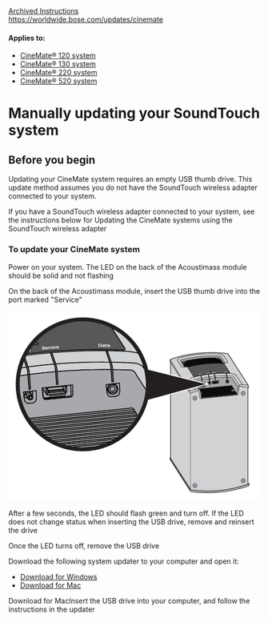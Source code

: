 <main>
<a href="https://web.archive.org/web/20211006003338/https://www.bose.com/en_us/support/article/updating-soundtouch-cm.html">Archived Instructions</a><br>
<a href="https://worldwide.bose.com/updates/cinemate">https://worldwide.bose.com/updates/cinemate</a>
<div class="articleAppliesTo">
<div class="bose-list bose-list--appliesToList">
<h4 class="bose-list__title">Applies to: </h4>
<ul class="bose-list__list">
<li class="bose-list__listitem ">
<a href="https://web.archive.org/web/20180801050744/https://www.bose.com/en_us/support/products/soundtouch_systems_support/cinemate-120-home-theater-system.html">CineMate® 120 system</a>
</li>
<li class="bose-list__listitem ">
<a href="https://web.archive.org/web/20180721021340/https://www.bose.com/en_us/support/products/soundtouch_systems_support/cinemate-130-home-theater-system.html">CineMate® 130 system</a>
</li>
<li class="bose-list__listitem ">
<a href="https://web.archive.org/web/20180801050800/https://www.bose.com/en_us/support/products/soundtouch_systems_support/cinemate_220.html">CineMate® 220 system</a>
</li>
<li class="bose-list__listitem ">
<a href="https://web.archive.org/web/20180801050809/https://www.bose.com/en_us/support/products/soundtouch_systems_support/cinemate-520-home-theater-system.html">CineMate® 520 system</a>
</li>
</ul>
</div>
</div>
<div class="pageTitle title">
<h1 class="bose-title bose-title--mainTitle   -">
Manually updating your SoundTouch system
</h1>
</div>
<div class="title">
<h2 class="bose-title -left   -none">
Before you begin
</h2>
</div>
<div class="text">
<div class="bose-richText  ">
<p>Updating&nbsp;your CineMate system requires an empty USB thumb drive. This update method assumes you do not have the SoundTouch wireless adapter connected to your system.</p>
<p>If you&nbsp;have a&nbsp;SoundTouch wireless adapter connected to your system,&nbsp;see the instructions below for Updating the CineMate systems using the SoundTouch wireless adapter<br>
</p>
</div>
</div>
<div class="title">
<h3 class="bose-title -left   -none">
To update your CineMate system
</h3>
</div>
<div class="list">
<div class="bose-list bose-list--none   -tempStepFix">
<div class="bose-list__list bose-list__list--numbered">
<div class="listItem">
<div class="bose-list__listitem">
<div class="text">
<div class="bose-richText  ">
<p>Power on your system. The LED on the back of the&nbsp;Acoustimass module should be solid and not flashing<br>
</p>
</div>
</div>
</div>
</div>
<div class="listItem">
<div class="bose-list__listitem">
<div class="text">
<div class="bose-richText  ">
<p>On the back of the&nbsp;Acoustimass module, insert the USB thumb drive into the port marked&nbsp;"Service"<br>
</p>
</div>
</div>
<div class="column">
<div class="bose-column ">
<div class="bose-column__container">
<section class="grid-12 bose-column__column no-gutter ">
<div class="no-gutter-left grid-6 grid-medium-6 clear-medium-left grid-small-12">
<div class="adaptiveImageComponent image parbase">
<div class=" bose-adaptiveImage   ">
<div class="bose-adaptiveImage__container">
<img src="https://github.com/bosefirmware/ced-old/raw/master/cinemate/cm_bm_service_data_connections.png">
</div>
</div>
</div>
</div>
<div class="no-gutter-left grid-6 grid-medium-6  grid-small-12">
</div>
</section>
</div>
</div>
</div>
</div>
</div>
<div class="listItem">
<div class="bose-list__listitem">
<div class="text">
<div class="bose-richText  ">
<p>After a few seconds, the LED should flash green and turn off. If the LED does not change status when inserting the USB drive, remove and reinsert the drive<br>
</p>
</div>
</div>
</div>
</div>
<div class="listItem">
<div class="bose-list__listitem">
<div class="text">
<div class="bose-richText  ">
<p>Once the LED turns off, remove the USB drive<br>
</p>
</div>
</div>
</div>
</div>
<div class="listItem">
<div class="bose-list__listitem">
<div class="text">
<div class="bose-richText  ">
<p>Download the following system updater to your computer and open it:</p>
<ul>
<li><a class="bose-link" href="https://downloads.bose.com/ced/cinemate/windows/Bose_Update_Application.exe">Download for Windows</a></li>
<li><a class="bose-link" href="https://downloads.bose.com/ced/cinemate/mac/Bose_Update_Application.dmg">Download for Mac</a></li>
</ul>
</div>
</div>
</div>
</div>
<div class="listItem">
<div class="bose-list__listitem">
<div class="text">
<div class="bose-richText  ">
<p>Download for MacInsert the USB drive into your computer, and follow the instructions in the updater<br>
</p>
</div>
</div>
</div>
</div>
</div>
</div></div>
